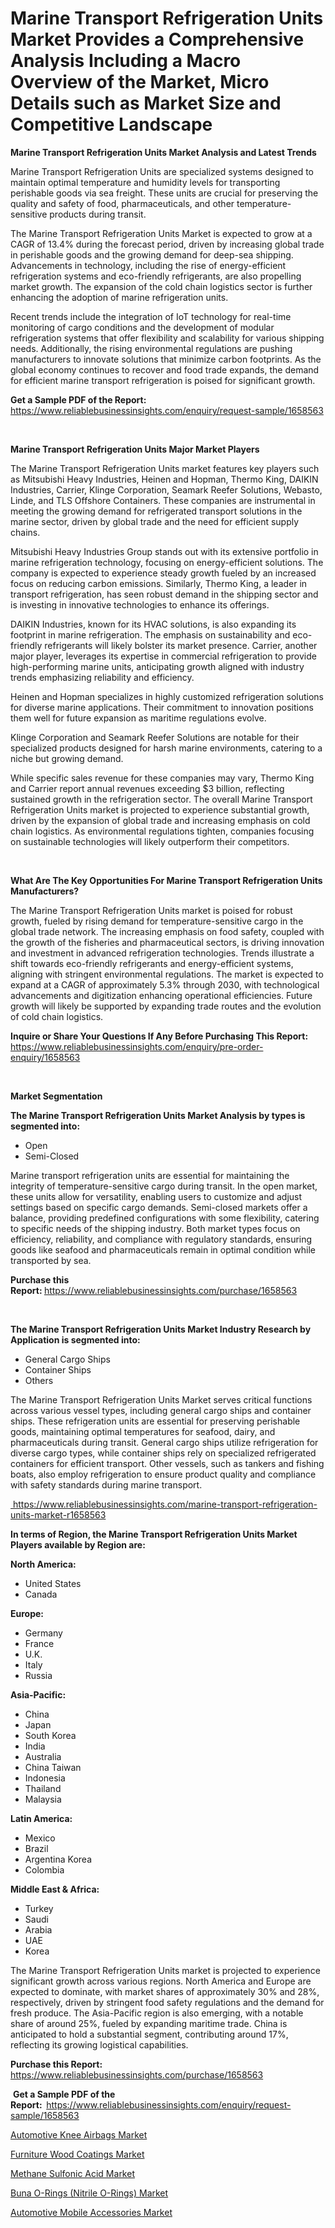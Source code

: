 <p><h1>Marine Transport Refrigeration Units Market Provides a Comprehensive Analysis Including a Macro Overview of the Market, Micro Details such as Market Size and Competitive Landscape</h1></p><p><strong>Marine Transport Refrigeration Units Market Analysis and Latest Trends</strong></p>
<p><p>Marine Transport Refrigeration Units are specialized systems designed to maintain optimal temperature and humidity levels for transporting perishable goods via sea freight. These units are crucial for preserving the quality and safety of food, pharmaceuticals, and other temperature-sensitive products during transit.</p><p>The Marine Transport Refrigeration Units Market is expected to grow at a CAGR of 13.4% during the forecast period, driven by increasing global trade in perishable goods and the growing demand for deep-sea shipping. Advancements in technology, including the rise of energy-efficient refrigeration systems and eco-friendly refrigerants, are also propelling market growth. The expansion of the cold chain logistics sector is further enhancing the adoption of marine refrigeration units.</p><p>Recent trends include the integration of IoT technology for real-time monitoring of cargo conditions and the development of modular refrigeration systems that offer flexibility and scalability for various shipping needs. Additionally, the rising environmental regulations are pushing manufacturers to innovate solutions that minimize carbon footprints. As the global economy continues to recover and food trade expands, the demand for efficient marine transport refrigeration is poised for significant growth.</p></p>
<p><strong>Get a Sample PDF of the Report:&nbsp;</strong> <a href="https://www.reliablebusinessinsights.com/enquiry/request-sample/1658563?utm_campaign=1091&utm_medium=2&utm_source=Github&utm_content=ia&utm_term=09122024&utm_id=marine-transport-refrigeration-units">https://www.reliablebusinessinsights.com/enquiry/request-sample/1658563</a></p>
<p>&nbsp;</p>
<p><strong>Marine Transport Refrigeration Units Major Market Players</strong></p>
<p><p>The Marine Transport Refrigeration Units market features key players such as Mitsubishi Heavy Industries, Heinen and Hopman, Thermo King, DAIKIN Industries, Carrier, Klinge Corporation, Seamark Reefer Solutions, Webasto, Linde, and TLS Offshore Containers. These companies are instrumental in meeting the growing demand for refrigerated transport solutions in the marine sector, driven by global trade and the need for efficient supply chains.</p><p>Mitsubishi Heavy Industries Group stands out with its extensive portfolio in marine refrigeration technology, focusing on energy-efficient solutions. The company is expected to experience steady growth fueled by an increased focus on reducing carbon emissions. Similarly, Thermo King, a leader in transport refrigeration, has seen robust demand in the shipping sector and is investing in innovative technologies to enhance its offerings.</p><p>DAIKIN Industries, known for its HVAC solutions, is also expanding its footprint in marine refrigeration. The emphasis on sustainability and eco-friendly refrigerants will likely bolster its market presence. Carrier, another major player, leverages its expertise in commercial refrigeration to provide high-performing marine units, anticipating growth aligned with industry trends emphasizing reliability and efficiency.</p><p>Heinen and Hopman specializes in highly customized refrigeration solutions for diverse marine applications. Their commitment to innovation positions them well for future expansion as maritime regulations evolve.</p><p>Klinge Corporation and Seamark Reefer Solutions are notable for their specialized products designed for harsh marine environments, catering to a niche but growing demand.</p><p>While specific sales revenue for these companies may vary, Thermo King and Carrier report annual revenues exceeding $3 billion, reflecting sustained growth in the refrigeration sector. The overall Marine Transport Refrigeration Units market is projected to experience substantial growth, driven by the expansion of global trade and increasing emphasis on cold chain logistics. As environmental regulations tighten, companies focusing on sustainable technologies will likely outperform their competitors.</p></p>
<p>&nbsp;</p>
<p><strong>What Are The Key Opportunities For Marine Transport Refrigeration Units Manufacturers?</strong></p>
<p><p>The Marine Transport Refrigeration Units market is poised for robust growth, fueled by rising demand for temperature-sensitive cargo in the global trade network. The increasing emphasis on food safety, coupled with the growth of the fisheries and pharmaceutical sectors, is driving innovation and investment in advanced refrigeration technologies. Trends illustrate a shift towards eco-friendly refrigerants and energy-efficient systems, aligning with stringent environmental regulations. The market is expected to expand at a CAGR of approximately 5.3% through 2030, with technological advancements and digitization enhancing operational efficiencies. Future growth will likely be supported by expanding trade routes and the evolution of cold chain logistics.</p></p>
<p><strong>Inquire or Share Your Questions If Any Before Purchasing This Report:</strong> <a href="https://www.reliablebusinessinsights.com/enquiry/pre-order-enquiry/1658563?utm_campaign=1091&utm_medium=2&utm_source=Github&utm_content=ia&utm_term=09122024&utm_id=marine-transport-refrigeration-units">https://www.reliablebusinessinsights.com/enquiry/pre-order-enquiry/1658563</a></p>
<p>&nbsp;</p>
<p><strong>Market Segmentation</strong></p>
<p><strong>The Marine Transport Refrigeration Units Market Analysis by types is segmented into:</strong></p>
<p><ul><li>Open</li><li>Semi-Closed</li></ul></p>
<p><p>Marine transport refrigeration units are essential for maintaining the integrity of temperature-sensitive cargo during transit. In the open market, these units allow for versatility, enabling users to customize and adjust settings based on specific cargo demands. Semi-closed markets offer a balance, providing predefined configurations with some flexibility, catering to specific needs of the shipping industry. Both market types focus on efficiency, reliability, and compliance with regulatory standards, ensuring goods like seafood and pharmaceuticals remain in optimal condition while transported by sea.</p></p>
<p><strong>Purchase this Report:&nbsp;</strong><a href="https://www.reliablebusinessinsights.com/purchase/1658563?utm_campaign=1091&utm_medium=2&utm_source=Github&utm_content=ia&utm_term=09122024&utm_id=marine-transport-refrigeration-units">https://www.reliablebusinessinsights.com/purchase/1658563</a></p>
<p>&nbsp;</p>
<p><strong>The Marine Transport Refrigeration Units Market Industry Research by Application is segmented into:</strong></p>
<p><ul><li>General Cargo Ships</li><li>Container Ships</li><li>Others</li></ul></p>
<p><p>The Marine Transport Refrigeration Units Market serves critical functions across various vessel types, including general cargo ships and container ships. These refrigeration units are essential for preserving perishable goods, maintaining optimal temperatures for seafood, dairy, and pharmaceuticals during transit. General cargo ships utilize refrigeration for diverse cargo types, while container ships rely on specialized refrigerated containers for efficient transport. Other vessels, such as tankers and fishing boats, also employ refrigeration to ensure product quality and compliance with safety standards during marine transport.</p></p>
<p><a href="https://www.reliablebusinessinsights.com/marine-transport-refrigeration-units-market-r1658563?utm_campaign=1091&utm_medium=2&utm_source=Github&utm_content=ia&utm_term=09122024&utm_id=marine-transport-refrigeration-units">&nbsp;https://www.reliablebusinessinsights.com/marine-transport-refrigeration-units-market-r1658563</a></p>
<p><strong>In terms of Region, the Marine Transport Refrigeration Units Market Players available by Region are:</strong></p>
<p>
    <p> <strong> North America: </strong>
        <ul>
            <li>United States</li>
            <li>Canada</li>
        </ul>
        </p> 
    <p> <strong> Europe: </strong>
        <ul>
            <li>Germany</li>
            <li>France</li>
            <li>U.K.</li>
            <li>Italy</li>
            <li>Russia</li>
        </ul>
        </p> 
    <p> <strong> Asia-Pacific: </strong>
        <ul>
            <li>China</li>
            <li>Japan</li>
            <li>South Korea</li>
            <li>India</li>
            <li>Australia</li>
            <li>China Taiwan</li>
            <li>Indonesia</li>
            <li>Thailand</li>
            <li>Malaysia</li>
        </ul>
        </p> 
    <p> <strong> Latin America: </strong>
        <ul>
            <li>Mexico</li>
            <li>Brazil</li>
            <li>Argentina Korea</li>
            <li>Colombia</li>
        </ul>
        </p> 
    <p> <strong> Middle East & Africa: </strong>
        <ul>
            <li>Turkey</li>
            <li>Saudi</li>
            <li>Arabia</li>
            <li>UAE</li>
            <li>Korea</li>
        </ul>
    </p>
    </p>
<p><p>The Marine Transport Refrigeration Units market is projected to experience significant growth across various regions. North America and Europe are expected to dominate, with market shares of approximately 30% and 28%, respectively, driven by stringent food safety regulations and the demand for fresh produce. The Asia-Pacific region is also emerging, with a notable share of around 25%, fueled by expanding maritime trade. China is anticipated to hold a substantial segment, contributing around 17%, reflecting its growing logistical capabilities.</p></p>
<p><strong>Purchase this Report: </strong><a href="https://www.reliablebusinessinsights.com/purchase/1658563?utm_campaign=1091&utm_medium=2&utm_source=Github&utm_content=ia&utm_term=09122024&utm_id=marine-transport-refrigeration-units">https://www.reliablebusinessinsights.com/purchase/1658563</a></p>
<p>&nbsp;<strong>Get a Sample PDF of the Report:&nbsp;&nbsp;</strong><a href="https://www.reliablebusinessinsights.com/enquiry/request-sample/1658563?utm_campaign=1091&utm_medium=2&utm_source=Github&utm_content=ia&utm_term=09122024&utm_id=marine-transport-refrigeration-units">https://www.reliablebusinessinsights.com/enquiry/request-sample/1658563</a></p>
<p><strong></strong></p>
<p><p><a href="https://www.linkedin.com/pulse/trend-analysis-automotive-knee-airbags-market-expected-growth-basre?utm_campaign=1091&utm_medium=2&utm_source=Github&utm_content=ia&utm_term=09122024&utm_id=marine-transport-refrigeration-units">Automotive Knee Airbags Market</a></p><p><a href="https://www.linkedin.com/pulse/th-score-market-0ptye?utm_campaign=1091&utm_medium=2&utm_source=Github&utm_content=ia&utm_term=09122024&utm_id=marine-transport-refrigeration-units">Furniture Wood Coatings Market</a></p><p><a href="https://www.linkedin.com/pulse/th-score-market-0ptye?utm_campaign=1091&utm_medium=2&utm_source=Github&utm_content=ia&utm_term=09122024&utm_id=marine-transport-refrigeration-units">Methane Sulfonic Acid Market</a></p><p><a href="https://github.com/seanmcma708/Market-Research-Report-List-1/blob/main/buna-o-rings-nitrile-o-rings-market.md?utm_campaign=1091&utm_medium=2&utm_source=Github&utm_content=ia&utm_term=09122024&utm_id=marine-transport-refrigeration-units">Buna O-Rings (Nitrile O-Rings) Market</a></p><p><a href="https://www.linkedin.com/pulse/automotive-mobile-accessories-market-pulse-116-expansion-blueprint-quc5e?utm_campaign=1091&utm_medium=2&utm_source=Github&utm_content=ia&utm_term=09122024&utm_id=marine-transport-refrigeration-units">Automotive Mobile Accessories Market</a></p></p>